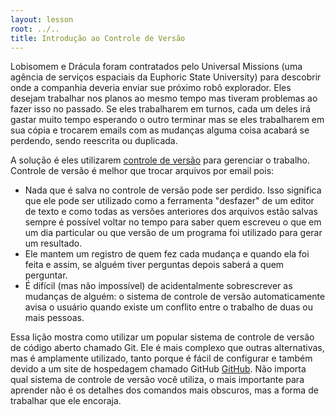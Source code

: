 ```yaml
---
layout: lesson
root: ../..
title: Introdução ao Controle de Versão
---
```

Lobisomem e Drácula foram contratados pelo Universal Missions
(uma agência de serviços espaciais da Euphoric State University)
para descobrir onde a companhia deveria enviar sue próximo robô explorador.
Eles desejam trabalhar nos planos ao mesmo tempo
mas tiveram problemas ao fazer isso no passado.
Se eles trabalharem em turnos,
cada um deles irá gastar muito tempo esperando o outro terminar
mas se eles trabalharem em sua cópia e trocarem emails com as mudanças
alguma coisa acabará se perdendo, sendo reescrita ou duplicada.

A solução é eles utilizarem [controle de versão](../../gloss.html#version-control)
para gerenciar o trabalho.
Controle de versão é melhor que trocar arquivos por email pois:

*   Nada que é salva no controle de versão pode ser perdido.
    Isso significa que ele pode ser utilizado como a ferramenta "desfazer" de um
    editor de texto e como todas as versões anteriores dos arquivos estão salvas
    sempre é possível voltar no tempo para saber quem escreveu o que em um dia
    particular ou que versão de um programa foi utilizado para gerar um
    resultado.
*   Ele mantem um registro de quem fez cada mudança e quando ela foi feita e
    assim, se alguém tiver perguntas depois saberá a quem perguntar.
*   É difícil (mas não impossível) de acidentalmente sobrescrever as mudanças
    de alguém: o sistema de controle de versão automaticamente avisa o usuário
    quando existe um conflito entre o trabalho de duas ou mais pessoas.

Essa lição mostra como utilizar um popular sistema de controle de versão de
código aberto chamado Git. Ele é mais complexo que outras alternativas, mas é
amplamente utilizado, tanto porque é fácil de configurar e também devido a um
site de hospedagem chamado GitHub [GitHub](http://github.com). Não importa qual
sistema de controle de versão você utiliza, o mais importante para aprender não
é os detalhes dos comandos mais obscuros, mas a forma de trabalhar que ele
encoraja.
